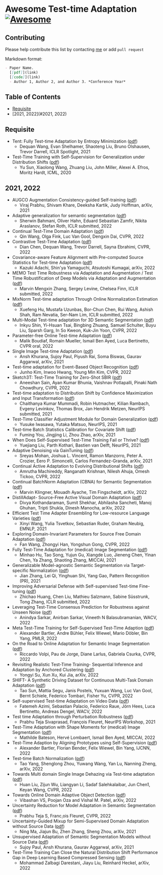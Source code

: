 # Awesome Test-time Adaptation [![Awesome](https://awesome.re/badge.svg)](https://awesome.re)

## Contributing
Please help contribute this list by contacting [me](https://github.com/junha1125) or add `pull request`

Markdown format:
```markdown
- Paper Name. 
  [[pdf]](link) 
  [[code]](link)
  - Author 1, Author 2, and Author 3. *Conference Year*
```

## Table of Contents
- [Requisite](#Requisite)
- [2021, 2022](#2021, 2022)



## Requisite

- Tent: Fully Test-time Adaptation by Entropy Minimization ([pdf](https://arxiv.org/abs/2006.10726))
  - Dequan Wang, Evan Shelhamer, Shaoteng Liu, Bruno Olshausen, Trevor Darrell, ICLR Spotlight, 2021
- Test-Time Training with Self-Supervision for Generalization under Distribution Shifts ([pdf](https://arxiv.org/abs/1909.13231))
  - Yu Sun, Xiaolong Wang, Zhuang Liu, John Miller, Alexei A. Efros, Moritz Hardt, ICML, 2020



## 2021, 2022

- AUGCO Augmentation Consistency-guided Self-training ([pdf](https://arxiv.org/abs/2107.10140))
   - Viraj Prabhu, Shivam Khare, Deeksha Kartik, Judy Hoffman, arXiv, 2021
- Adaptive generalization for semantic segmentation ([pdf](https://openreview.net/forum?id=1O5UK-zoK8g))
   - Sherwin Bahmani, Oliver Hahn, Eduard Sebastian Zamfir, Nikita Araslanov, Stefan Roth, ICLR submitted, 2022
- Continual Test-Time Domain Adaptation ([pdf](https://arxiv.org/abs/2203.13591))
   - Qin Wang, Olga Fink, Luc Van Gool, Dengxin Dai, CVPR, 2022
- Contrastive Test-Time Adaptation ([pdf](https://arxiv.org/abs/2204.10377))
   - Dian Chen, Dequan Wang, Trevor Darrell, Sayna Ebrahimi, CVPR, 2022
- Covariance-aware Feature Alignment with Pre-computed Source Statistics for Test-time Adaptation ([pdf](https://arxiv.org/abs/2204.13263))
   - Kazuki Adachi, Shin'ya Yamaguchi, Atsutoshi Kumagai, arXiv, 2022
- MEMO Test Time Robustness via Adaptation and Augmentation / Test Time Robustification of Deep Models via Adaptation and Augmentation ([pdf](https://openreview.net/forum?id=J1uOGgf-bP))
   - Marvin Mengxin Zhang, Sergey Levine, Chelsea Finn, ICLR submitted, 2022
- MixNorm Test-time adaptation Through Online Normalization Estimation ([pdf](https://openreview.net/forum?id=EPIeOo3ql96))
   - Xuefeng Hu, Mustafa Uzunbas, Bor-Chun Chen, Rui Wang, Ashish Shah, Ram Nevatia, Ser-Nam Lim, ICLR submitted, 2022
- Multi-Modal Test-time adaptation for 3D Semantic Segmentation ([pdf](https://arxiv.org/abs/2204.12667))
   - Inkyu Shin, Yi-Hsuan Tsai, Bingbing Zhuang, Samuel Schulter, Buyu Liu, Sparsh Garg, In So Kweon, Kuk-Jin Yoon, CVPR, 2022
- Parameter-free Online Test-time Adaptation ([pdf](https://arxiv.org/abs/2201.05718))
   - Malik Boudiaf, Romain Mueller, Ismail Ben Ayed, Luca Bertinetto, CVPR oral, 2022
- Single Image Test-time Adaptation ([pdf](https://arxiv.org/abs/2112.02355))
   - Ansh Khurana, Sujoy Paul, Piyush Rai, Soma Biswas, Gaurav Aggarwal, arXiv, 2021
- Test-time adaptation for Event-Based Object Recognition ([pdf](https://arxiv.org/abs/2203.12247))
   - Junho Kim, Inwoo Hwang, Young Min Kim, CVPR, 2022
- Sketch3T: Test-Time Training for Zero-Shot SBIR ([pdf](https://arxiv.org/pdf/2203.14691.pdf))
   - Aneeshan Sain, Ayan Kumar Bhunia, Vaishnav Potlapalli, Pinaki Nath Chowdhury, CVPR, 2022
- Test-time adaptation to Distribution Shift by Confidence Maximization and Input Transformation ([pdf](https://openreview.net/forum?id=GOfGGASIUkg))
   - Chaithanya Kumar Mummadi, Robin Hutmacher, Kilian Rambach, Evgeny Levinkov, Thomas Brox, Jan Hendrik Metzen, NeurIPS submitted, 2021
- Test-Time Classifier Adjustment Module for Domain Generalization ([pdf](https://proceedings.neurips.cc/paper/2021/hash/1415fe9fea0fa1e45dddcff5682239a0-Abstract.html))
   - Yusuke Iwasawa, Yutaka Matsuo, NeurIPS, 2021
- Test-time Batch Statistics Calibration for Covariate Shift ([pdf](https://arxiv.org/abs/2110.04065))
   - Fuming You, Jingjing Li, Zhou Zhao, arXiv, 2021
- When Does Self-Supervised Test-Time Training Fail or Thrive? ([pdf](https://proceedings.neurips.cc/paper/2021/file/b618c3210e934362ac261db280128c22-Paper.pdf))
   - Yuejiang Liu, Parth Kothari, Bastien van Delft, NeurIPS, 2021
- Adaptive Denoising via GainTuning ([pdf](https://arxiv.org/abs/2107.12815))
   - Sreyas Mohan, Joshua L. Vincent, Ramon Manzorro, Peter A. Crozier, Eero P. Simoncelli, Carlos Fernandez-Granda, arXiv, 2021
- Continual Active Adaptation to Evolving Distributional Shifts ([pdf](https://openaccess.thecvf.com/content/CVPR2022W/RoSe/papers/Machireddy_Continual_Active_Adaptation_to_Evolving_Distributional_Shifts_CVPRW_2022_paper.pdf))
   - Amrutha Machireddy, Ranganath Krishnan, Nilesh Ahuja, Omesh Tickoo, CVPR, 2022
- Continual BatchNorm Adaptation (CBNA) for Semantic Segmentation ([pdf](https://arxiv.org/abs/2203.01074))
   - Marvin Klingner, Mouadh Ayache, Tim Fingscheidt, arXiv, 2022
- DistillAdapt- Source-Free Active Visual Domain Adaptation ([pdf](https://arxiv.org/pdf/2205.12840.pdf))
   - Divya Kothandaraman, Sumit Shekhar, Abhilasha Sancheti, Manoj Ghuhan, Tripti Shukla, Dinesh Manocha, arXiv, 2022
- Efficient Test Time Adapter Ensembling for Low-resource Language Varieties ([pdf](https://aclanthology.org/2021.findings-emnlp.63.pdf))
   - Xinyi Wang, Yulia Tsvetkov, Sebastian Ruder, Graham Neubig, EMNLP, 2021 
- Exploring Domain-Invariant Parameters for Source Free Domain Adaptation ([pdf](https://openaccess.thecvf.com/content/CVPR2022/papers/Wang_Exploring_Domain-Invariant_Parameters_for_Source_Free_Domain_Adaptation_CVPR_2022_paper.pdf))
   - Fan Wang, Zhongyi Han, Yongshun Gong, CVPR, 2022
- Fully Test-Time Adaptation for (medical) Image Segmentation ([pdf](https://miccai2021.org/openaccess/paperlinks/2021/09/01/204-Paper1319.html))
   - Minhao Hu, Tao Song, Yujun Gu, Xiangde Luo, Jieneng Chen, Yinan Chen, Ya Zhang, Shaoting Zhang, MICCAI, 2021
- Generalizable Model-agnostic Semantic Segmentation via Target-specific Normalization ([pdf](https://arxiv.org/abs/2003.12296))
   - Jian Zhang, Lei Qi, Yinghuan Shi, Yang Gao, Pattern Recognition (PR), 2021
- Improving Adversarial Defense with Self-supervised Test-time Fine-tuning ([pdf](https://openreview.net/forum?id=r8S93OsHWEf))
   - Zhichao Huang, Chen Liu, Mathieu Salzmann, Sabine Süsstrunk, Tong Zhang, ICLR submitted, 2022
- Leveraging Test-Time Consensus Prediction for Robustness against Unseen Noise ([pdf](https://openaccess.thecvf.com/content/WACV2022/papers/Sarkar_Leveraging_Test-Time_Consensus_Prediction_for_Robustness_Against_Unseen_Noise_WACV_2022_paper.pdf))
   - Anindya Sarkar, Anirban Sarkar, Vineeth N Balasubramanian, WACV, 2022
- Meta Test-Time Training for Self-Supervised Test-Time Adaption ([pdf](https://proceedings.mlr.press/v151/bartler22a.html))
   - Alexander Bartler, Andre Bühler, Felix Wiewel, Mario Döbler, Bin Yang, PMLR, 2022
- On the Road to Online Adaptation for Semantic Image Segmentation ([pdf](https://arxiv.org/abs/2203.16195))
   - Riccardo Volpi, Pau de Jorge, Diane Larlus, Gabriela Csurka, CVPR, 2022
- Revisiting Realistic Test-Time Training- Sequential Inference and Adaptation by Anchored Clustering ([pdf](https://arxiv.org/abs/2206.02721))
   - Yongyi Su, Xun Xu, Kui Jia, arXiv, 2022
- SHIFT- A Synthetic Driving Dataset for Continuous Multi-Task Domain Adaptation ([pdf](https://www.vis.xyz/pub/shift/))
   - Tao Sun, Mattia Segu, Janis Postels, Yuxuan Wang, Luc Van Gool, Bernt Schiele, Federico Tombari, Fisher Yu, CVPR, 2022
- Self-supervised Test-time Adaptation on Video Data ([pdf](https://sslneurips21.github.io/files/CameraReady/SSL_TTA.pdf))
   - Fatemeh Azimi, Sebastian Palacio, Federico Raue, Jörn Hees, Luca Bertinetto, Andreas Dengel, WACV, 2022
- Test time Adaptation through Perturbation Robustness ([pdf](https://arxiv.org/abs/2110.10232))
   - Prabhu Teja Sivaprasad, François Fleuret, NeurIPS Workshop, 2021
- Test-Time Adaptation with Shape Moments for (medical) Image Segmentation ([pdf](https://arxiv.org/abs/2205.07983))
   - Mathilde Bateson, Hervé Lombaert, Ismail Ben Ayed, MICCAI, 2022
- Test-Time Adaption by Aligning Prototypes using Self-Supervision ([pdf](https://arxiv.org/abs/2205.08731?context=cs))
   - Alexander Bartler, Florian Bender, Felix Wiewel, Bin Yang, IJCNN, 2022
- Test-time Batch Normalization ([pdf](https://aps.arxiv.org/abs/2205.10210))
   - Tao Yang, Shenglong Zhou, Yuwang Wang, Yan Lu, Nanning Zheng, arXiv, 2022 
- Towards Multi domain Single Image Dehazing via Test-time adaptation ([pdf](https://openaccess.thecvf.com/content/CVPR2022/papers/Liu_Towards_Multi-Domain_Single_Image_Dehazing_via_Test-Time_Training_CVPR_2022_paper.pdf))
   - Huan Liu, Zijun Wu, Liangyan Li, Sadaf Salehkalaibar, Jun Chen1, Keyan Wang, CVPR, 2022
- Towards Online Domain Adaptive Object Detection ([pdf](https://arxiv.org/pdf/2204.05289.pdf))
   - Vibashan VS, Poojan Oza and Vishal M. Patel, arXiv, 2022
- Uncertainty Reduction for Model Adaptation in Semantic Segmentation ([pdf](https://openaccess.thecvf.com/content/CVPR2021/papers/S_Uncertainty_Reduction_for_Model_Adaptation_in_Semantic_Segmentation_CVPR_2021_paper.pdf))
   - Prabhu Teja S, Franc¸ois Fleuret, CVPR, 2022
- Uncertainty-Guided Mixup for Semi-Supervised Domain Adaptation without Source Data ([pdf](https://arxiv.org/abs/2107.06707))
   - Ning Ma, Jiajun Bu, Zhen Zhang, Sheng Zhou, arXiv, 2021
- Unsupervised Adaptation of Semantic Segmentation Models without Source Data ([pdf](https://arxiv.org/abs/2112.02359))
   - Sujoy Paul, Ansh Khurana, Gaurav Aggarwal, arXiv, 2021
- Test-Time Training Can Close the Natural Distribution Shift Performance Gap in Deep Learning Based Compressed Sensing ([pdf](https://arxiv.org/abs/2204.07204))
   - Mohammad Zalbagi Darestani, Jiayu Liu, Reinhard Heckel, arXiv, 2022

